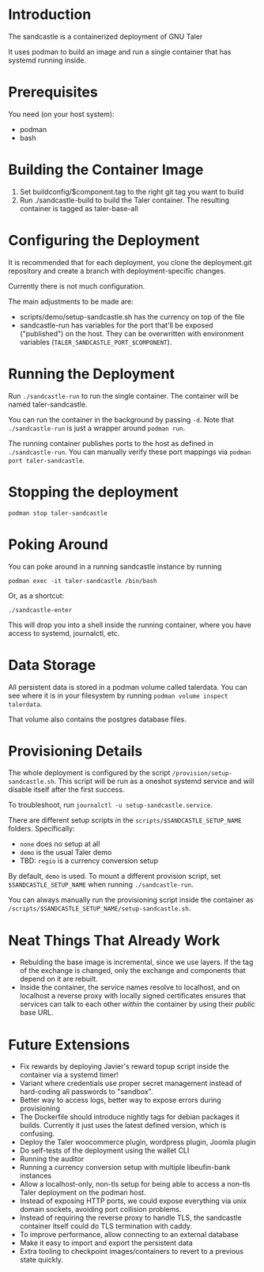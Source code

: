 # Introduction

The sandcastle is a containerized deployment of GNU Taler

It uses podman to build an image and run a single container that
has systemd running inside.


# Prerequisites

You need (on your host system):
* podman
* bash


# Building the Container Image

1. Set buildconfig/$component.tag to the right git tag you want to build
2. Run ./sandcastle-build to build the Taler container.  The resulting container
   is tagged as taler-base-all


# Configuring the Deployment

It is recommended that for each deployment, you clone the deployment.git
repository and create a branch with deployment-specific changes.

Currently there is not much configuration.

The main adjustments to be made are:

* scripts/demo/setup-sandcastle.sh has the currency on top of the file
* sandcastle-run has variables for the port that'll be exposed ("published") on
  the host.  They can be overwritten with environment variables
  (``TALER_SANDCASTLE_PORT_$COMPONENT``).


# Running the Deployment

Run ``./sandcastle-run`` to run the single container.  The container will be
named taler-sandcastle.

You can run the container in the background by passing ``-d``.  Note that ``./sandcastle-run`` is just
a wrapper around ``podman run``.

The running container publishes ports to the host as defined in ``./sandcastle-run``.
You can manually verify these port mappings via ``podman port taler-sandcastle``.

# Stopping the deployment

```
podman stop taler-sandcastle
```


# Poking Around

You can poke around in a running sandcastle instance by running

```
podman exec -it taler-sandcastle /bin/bash
```

Or, as a shortcut:

```
./sandcastle-enter
```

This will drop you into a shell inside the running container,
where you have access to systemd, journalctl, etc.


# Data Storage

All persistent data is stored in a podman volume called
talerdata.  You can see where it is in your filesystem
by running ``podman volume inspect talerdata``.

That volume also contains the postgres database files.


# Provisioning Details

The whole deployment is configured by the script ``/provision/setup-sandcastle.sh``.
This script will be run as a oneshot systemd service and will disable itself after
the first success.

To troubleshoot, run ``journalctl -u setup-sandcastle.service``.

There are different setup scripts in the ``scripts/$SANDCASTLE_SETUP_NAME``
folders. Specifically:

* ``none`` does no setup at all
* ``demo`` is the usual Taler demo
* TBD: ``regio`` is a currency conversion setup

By default, ``demo`` is used.  To mount a different provision script, set ``$SANDCASTLE_SETUP_NAME``
when running ``./sandcastle-run``.

You can always manually run the provisioning script inside the container as
``/scripts/$SANDCASTLE_SETUP_NAME/setup-sandcastle.sh``.


# Neat Things That Already Work

* Rebulding the base image is incremental, since we use layers.  If the tag
  of the exchange is changed, only the exchange and components that depend
  on it are rebuilt.
* Inside the container, the service names resolve to localhost,
  and on localhost a reverse proxy with locally signed certificates
  ensures that services can talk to each other *within* the container
  by using their *public* base URL.


# Future Extensions

* Fix rewards by deploying Javier's reward topup script inside the container via a systemd timer!
* Variant where credentials use proper secret management instead of hard-coding all
  passwords to "sandbox".
* Better way to access logs, better way to expose errors during provisioning
* The Dockerfile should introduce nightly tags for debian packages it builds.
  Currently it just uses the latest defined version, which is confusing.
* Deploy the Taler woocommerce plugin, wordpress plugin, Joomla plugin
* Do self-tests of the deployment using the wallet CLI
* Running the auditor
* Running a currency conversion setup with multiple libeufin-bank instances
* Allow a localhost-only, non-tls setup for being able to access a non-tls
  Taler deployment on the podman host.
* Instead of exposing HTTP ports, we could expose everything via unix domain sockets,
  avoiding port collision problems.
* Instead of requiring the reverse proxy to handle TLS,
  the sandcastle container itself could do TLS termination with caddy.
* To improve performance, allow connecting to an external database
* Make it easy to import and export the persistent data
* Extra tooling to checkpoint images/containers to revert to a previous
  state quickly.
